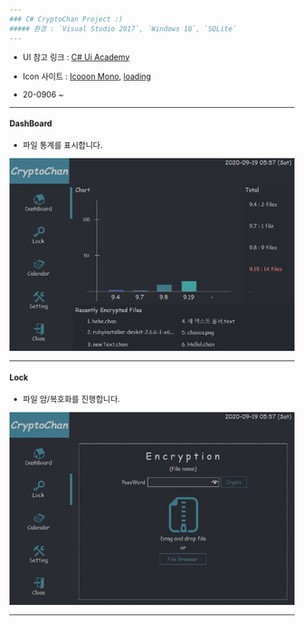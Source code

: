 ```yaml
---
### C# CryptoChan Project :)  
##### 환경 : `Visual Studio 2017`, `Windows 10`, `SQLite`
---
```

- UI 참고 링크 : [C# Ui Academy](https://www.youtube.com/watch?v=K9Ps66GoD-k&t=562s)
- Icon 사이트 : [Icooon Mono](https://icooon-mono.com/), [loading](https://loading.io/)

- 20-0906 ~ 

---

#### DashBoard
- 파일 통계를 표시합니다.

![DashBoard](image/DashBoard.JPG)

---

#### Lock
- 파일 암/복호화를 진행합니다.

![Lock](image/Lock.JPG)

---